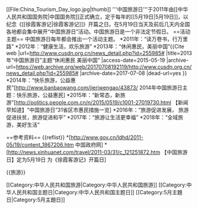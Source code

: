[[File:China_Tourism_Day_logo.jpg|thumb]]
'''中国旅游日'''于2011年由[[中华人民共和国国务院|中国国务院]]正式确立，定于每年的[[5月19日|5月19日]]，以纪念《[[徐霞客游记|徐霞客游记]]》开篇之日。在5月19日当天及前后几天内全国各地都会集中展开“中国旅游日”活动。中国旅游日是一个非法定节假日。
==活动主题==
中国旅游日每年都会推出一个活动主题。
*2011年：“读万卷书，行万里路”
*2012年：“健康生活，欢乐旅游”
*2013年：“休闲惠民，美丽中国”<ref>{{Cite web |url=http://www.cusdn.org.cn/news_detail.php?id=255985# |title=2013年“中国旅游日”主题“休闲惠民 美丽中国” |access-date=2015-05-19 |archive-url=https://web.archive.org/web/20170708192119/http://www.cusdn.org.cn/news_detail.php?id=255985# |archive-date=2017-07-08 |dead-url=yes }}</ref>
*2014年：“快乐旅游，公益惠民”<ref>[http://www.banbaowang.com/jieriwengao/43873/ 2014年中国旅游日主题：快乐旅游，公益惠民]</ref>
*2015年：“新常态，新旅游”<ref>[http://politics.people.com.cn/n/2015/0519/c1001-27019730.html 【新闻早知道】“中国旅游日”31省区市惠民措施一览]</ref>
*2016年：“旅游促进发展， 旅游促进扶贫，旅游促进和平”
*2017年：“旅游让生活更幸福”
*2018年：“全域旅游，美好生活”

==参考资料==
{{reflist}}
*[http://www.gov.cn/ldhd/2011-05/19/content_1867206.htm 中国政府网]
*[http://news.xinhuanet.com/travel/2011-03/31/c_121251872.htm 【中国旅游日】定为5月19日 为《徐霞客游记》开篇日]

{{旅游}}

[[Category:中华人民共和国旅游|Category:中华人民共和国旅游]]
[[Category:中华人民共和国主题日|Category:中华人民共和国主题日]]
[[Category:5月主題日|Category:5月主題日]]